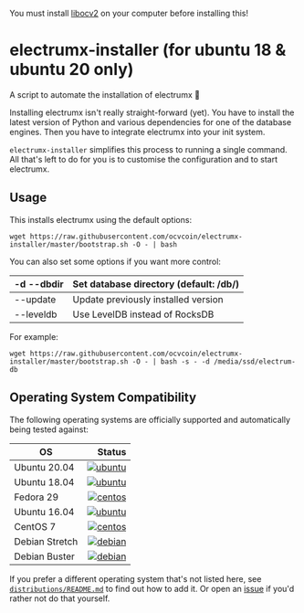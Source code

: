 You must install [libocv2](https://github.com/ocvcoin/ocv2_algo) on your computer before installing this!

# electrumx-installer (for ubuntu 18 & ubuntu 20 only)
A script to automate the installation of electrumx 🤖

Installing electrumx isn't really straight-forward (yet). You have to install the latest version of Python and various dependencies for
one of the database engines. Then you have to integrate electrumx into your init system.

`electrumx-installer` simplifies this process to running a single command. All that's left to do for you
is to customise the configuration and to start electrumx.

## Usage
This installs electrumx using the default options:

    wget https://raw.githubusercontent.com/ocvcoin/electrumx-installer/master/bootstrap.sh -O - | bash

You can also set some options if you want more control:

| -d --dbdir | Set database directory (default: /db/) |
|------------|----------------------------------------|
| --update   | Update previously installed version    |
| --leveldb  | Use LevelDB instead of RocksDB         |

For example:

    wget https://raw.githubusercontent.com/ocvcoin/electrumx-installer/master/bootstrap.sh -O - | bash -s - -d /media/ssd/electrum-db

     
## Operating System Compatibility

The following operating systems are officially supported and automatically being tested against:

| OS | Status |
|----------|---:|
| Ubuntu 20.04   | [![ubuntu](https://badges.herokuapp.com/travis/ocvcoin/electrumx-installer?env=IMAGE=%22ubuntu:20.04%22&label=ubuntu:20.04)](https://travis-ci.org/ocvcoin/electrumx-installer/) |
| Ubuntu 18.04   | [![ubuntu](https://badges.herokuapp.com/travis/ocvcoin/electrumx-installer?env=IMAGE=%22ubuntu:18.04%22&label=ubuntu:18.04)](https://travis-ci.org/ocvcoin/electrumx-installer/) |
| Fedora 29      | [![centos](https://badges.herokuapp.com/travis/ocvcoin/electrumx-installer?env=IMAGE=%22fedora:28%22&label=fedora:28)](https://travis-ci.org/ocvcoin/electrumx-installer/) |
| Ubuntu 16.04   | [![ubuntu](https://badges.herokuapp.com/travis/ocvcoin/electrumx-installer?env=IMAGE=%22ubuntu:16.04%22&label=ubuntu:16.04)](https://travis-ci.org/ocvcoin/electrumx-installer/) |
| CentOS 7       | [![centos](https://badges.herokuapp.com/travis/ocvcoin/electrumx-installer?env=IMAGE=%22centos:7%22&label=centos:7)](https://travis-ci.org/ocvcoin/electrumx-installer/) |
| Debian Stretch | [![debian](https://badges.herokuapp.com/travis/ocvcoin/electrumx-installer?env=IMAGE=%22debian:9%22&label=debian:9)](https://travis-ci.org/ocvcoin/electrumx-installer/) |
| Debian Buster  | [![debian](https://badges.herokuapp.com/travis/ocvcoin/electrumx-installer?env=IMAGE=%22debian:10%22&label=debian:10)](https://travis-ci.org/ocvcoin/electrumx-installer/) |


If you prefer a different operating system that's not listed here, see
[`distributions/README.md`](https://github.com/ocvcoin/electrumx-installer/blob/master/distributions/README.md) to find out how to add it.
Or open an [issue](https://github.com/ocvcoin/electrumx-installer/issues/new) if you'd rather not do that yourself.
